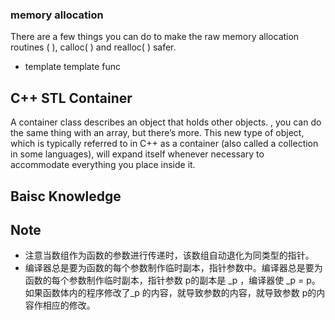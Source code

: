### memory allocation

There are a few things you can do to make the raw memory allocation routines ( ), calloc( ) and realloc( ) safer.

- template template func



## C++ STL Container

A container class describes an object that holds other objects. , you can do the same thing with an array, but there’s more. This new type of object, which is typically referred to in C++ as a container (also called a collection in some languages), will expand itself whenever necessary to accommodate everything you place inside it.


## Baisc Knowledge


## Note

- 注意当数组作为函数的参数进行传递时，该数组自动退化为同类型的指针。
- 编译器总是要为函数的每个参数制作临时副本，指针参数中。编译器总是要为函数的每个参数制作临时副本，指针参数 p的副本是 _p ，编译器使 _p = p。如果函数体内的程序修改了_p 的内容，就导致参数的内容，就导致参数 p的内容作相应的修改。